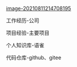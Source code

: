 [image-20210811214708195](image-README/image-20210811214708195.png)

工作经历-公司

项目经验-主要项目

个人知识库-语雀

代码仓库-github、gitee
